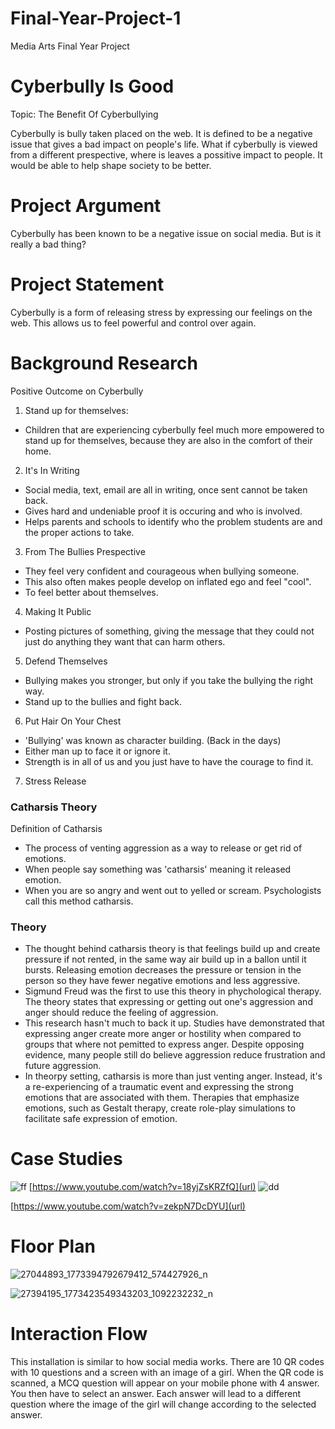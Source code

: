# Final-Year-Project-1
Media Arts Final Year Project

# Cyberbully Is Good 
Topic: The Benefit Of Cyberbullying

Cyberbully is bully taken placed on the web. It is defined to be a negative issue that gives a bad impact on people's life. What if cyberbully is viewed from a different prespective, where is leaves a possitive impact to people. It would be able to help shape society to be better. 

# Project Argument 
Cyberbully has been known to be a negative issue on social media. But is it really a bad thing?

# Project Statement 
Cyberbully is a form of releasing stress by expressing our feelings on the web. This allows us to feel powerful and control over again.

# Background Research
Positive Outcome on Cyberbully
1) Stand up for themselves: 
- Children that are experiencing cyberbully feel much more empowered to stand up for themselves, because they are also in the comfort of their home.


2) It's In Writing
- Social media, text, email are all in writing, once sent cannot be taken back.
- Gives hard and undeniable proof it is occuring and who is involved.
- Helps parents and schools to identify who the problem students are and the proper actions to take.


3) From The Bullies Prespective
- They feel very confident and courageous when bullying someone.
- This also often makes people develop on inflated ego and feel "cool".
- To feel better about themselves.


4) Making It Public
- Posting pictures of something, giving the message that they could not just do anything they want that can harm others.


5) Defend Themselves
- Bullying makes you stronger, but only if you take the bullying the right way.
- Stand up to the bullies and fight back.


6) Put Hair On Your Chest
- 'Bullying' was known as character building. (Back in the days)
- Either man up to face it or ignore it.
- Strength is in all of  us and you just have to have the courage to find it.


7) Stress Release 
### Catharsis Theory
Definition of Catharsis
- The process of venting aggression as a way to release or get rid of emotions. 
- When people say something was 'catharsis' meaning it released emotion.
- When you are so angry and went out to yelled or scream. Psychologists call this method catharsis.


### Theory 
- The thought behind catharsis theory is that feelings build up and create pressure if not rented, in the same way air build up in a ballon until it bursts. Releasing emotion decreases the pressure or tension in the person so they have fewer negative emotions and less aggressive.
- Sigmund Freud was the first to use this theory in phychological therapy. The theory states that expressing or getting out one's aggression and anger should reduce the feeling of aggression.
- This research hasn't much to back it up. Studies have demonstrated that expressing anger create more anger or hostility when compared to groups that where not pemitted to express anger. Despite opposing evidence, many people still do believe aggression reduce frustration and future aggression.
- In theorpy setting, catharsis is more than just venting anger. Instead, it's a re-experiencing of a traumatic event and expressing the strong emotions that are associated with them. Therapies that emphasize emotions, such as Gestalt therapy, create role-play simulations to facilitate safe expression of emotion.

# Case Studies
![ff](https://user-images.githubusercontent.com/34518690/35629709-4825d09c-06da-11e8-8891-6f957fff142e.JPG)
[https://www.youtube.com/watch?v=18yjZsKRZfQ](url)
![dd](https://user-images.githubusercontent.com/34518690/35629710-485e1236-06da-11e8-8753-f7680d6df267.JPG)

[https://www.youtube.com/watch?v=zekpN7DcDYU](url)



# Floor Plan
![27044893_1773394792679412_574427926_n](https://user-images.githubusercontent.com/34518690/35629469-adbd8a90-06d9-11e8-841d-603d463add0b.jpg)

![27394195_1773423549343203_1092232232_n](https://user-images.githubusercontent.com/34518690/35629632-12be2ff8-06da-11e8-9197-282e1b786df0.jpg)

# Interaction Flow
This installation is similar to how social media works. There are 10 QR codes with 10 questions and a screen with an image of a girl. When the QR code is scanned, a MCQ question will appear on your mobile phone with 4 answer. You then have to select an answer. Each answer will lead to a different question where the image of the girl will change according to the selected answer. 

